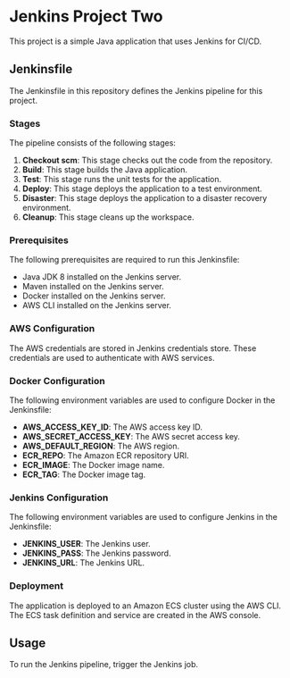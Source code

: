 # Jenkins Project Two

This project is a simple Java application that uses Jenkins for CI/CD.

## Jenkinsfile

The Jenkinsfile in this repository defines the Jenkins pipeline for this project.

### Stages

The pipeline consists of the following stages:

1. **Checkout scm**: This stage checks out the code from the repository.
2. **Build**: This stage builds the Java application.
3. **Test**: This stage runs the unit tests for the application.
4. **Deploy**: This stage deploys the application to a test environment.
5. **Disaster**: This stage deploys the application to a disaster recovery environment.
6. **Cleanup**: This stage cleans up the workspace.

### Prerequisites

The following prerequisites are required to run this Jenkinsfile:

- Java JDK 8 installed on the Jenkins server.
- Maven installed on the Jenkins server.
- Docker installed on the Jenkins server.
- AWS CLI installed on the Jenkins server.

### AWS Configuration

The AWS credentials are stored in Jenkins credentials store. These credentials are used to authenticate with AWS services.

### Docker Configuration

The following environment variables are used to configure Docker in the Jenkinsfile:

- **AWS_ACCESS_KEY_ID**: The AWS access key ID.
- **AWS_SECRET_ACCESS_KEY**: The AWS secret access key.
- **AWS_DEFAULT_REGION**: The AWS region.
- **ECR_REPO**: The Amazon ECR repository URI.
- **ECR_IMAGE**: The Docker image name.
- **ECR_TAG**: The Docker image tag.

### Jenkins Configuration

The following environment variables are used to configure Jenkins in the Jenkinsfile:

- **JENKINS_USER**: The Jenkins user.
- **JENKINS_PASS**: The Jenkins password.
- **JENKINS_URL**: The Jenkins URL.

### Deployment

The application is deployed to an Amazon ECS cluster using the AWS CLI. The ECS task definition and service are created in the AWS console.

## Usage

To run the Jenkins pipeline, trigger the Jenkins job.

